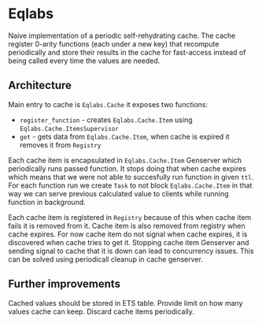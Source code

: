 # Eqlabs

Naive implementation of a periodic self-rehydrating cache. The cache register 0-arity functions (each under a new key) that recompute periodically and store their results in the cache for fast-access instead of being called every time the values are needed.

## Architecture

Main entry to cache is `Eqlabs.Cache` it exposes two functions: 

- `register_function` - creates `Eqlabs.Cache.Item` using `Eqlabs.Cache.ItemsSupervisor`
- `get` - gets data from `Eqlabs.Cache.Item`, when cache is expired it removes it from `Registry`

Each cache item is encapsulated in `Eqlabs.Cache.Item` Genserver which periodically runs passed function. It stops doing that when cache expires which means that we were not able to succesfully run function in given `ttl`. For each function run we create `Task` to not block `Eqlabs.Cache.Item` in that way we can serve previous calculated value to clients while running function in background.

Each cache item is registered in `Registry` because of this when cache item fails it is removed from it. Cache item is also removed from registry when cache expires.
For now cache item do not signal when cache expires, it is discovered when cache tries to get it. Stopping cache item Genserver and sending signal to cache that it is down can lead to concurrency issues. This can be solved using periodicall cleanup in cache genserver.

## Further improvements

Cached values should be stored in ETS table.
Provide limit on how many values cache can keep.
Discard cache items periodically.
